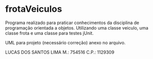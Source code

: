 # frotaVeiculos
Programa realizado para praticar conhecimentos da disciplina de programação orientada a objetos. Utilizando uma classe veiculo, uma classe frota e uma classe para testes jUnit.

UML para projeto (necessário correção) anexo no arquivo.

LUCAS DOS SANTOS LIMA 
M.: 754516
C.P.: 1129309